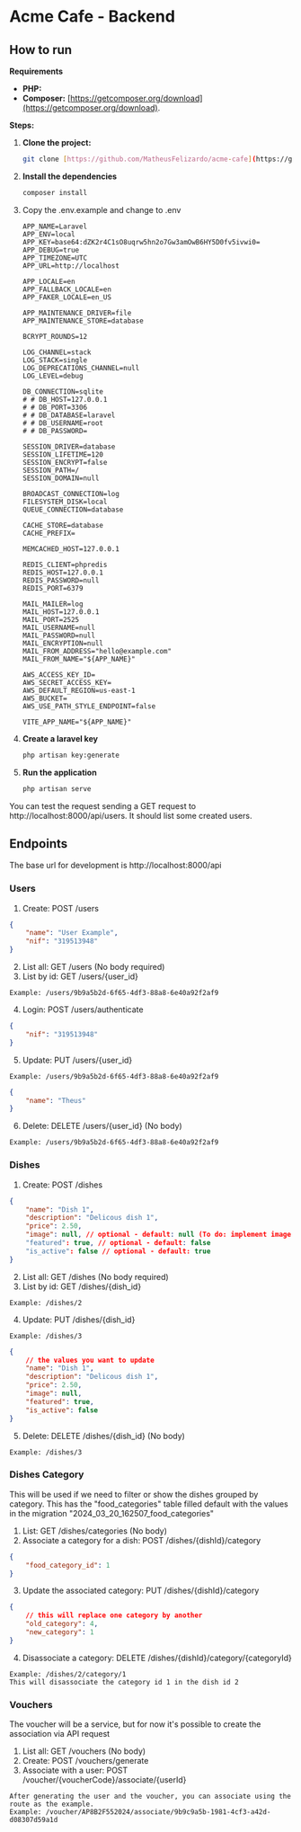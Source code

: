 # Acme Cafe - Backend

## How to run


**Requirements**

* **PHP:**
* **Composer:** [https://getcomposer.org/download](https://getcomposer.org/download).

**Steps:**

1. **Clone the project:**

   ```bash
   git clone [https://github.com/MatheusFelizardo/acme-cafe](https://github.com/MatheusFelizardo/acme-cafe)```

2. **Install the dependencies**
    ```bash 
    composer install
    ```
3. Copy the .env.example and change to .env
    ```
    APP_NAME=Laravel
    APP_ENV=local
    APP_KEY=base64:dZK2r4C1sO8uqrw5hn2o7Gw3amOwB6HY5D0fv5ivwi0=
    APP_DEBUG=true
    APP_TIMEZONE=UTC
    APP_URL=http://localhost

    APP_LOCALE=en
    APP_FALLBACK_LOCALE=en
    APP_FAKER_LOCALE=en_US

    APP_MAINTENANCE_DRIVER=file
    APP_MAINTENANCE_STORE=database

    BCRYPT_ROUNDS=12

    LOG_CHANNEL=stack
    LOG_STACK=single
    LOG_DEPRECATIONS_CHANNEL=null
    LOG_LEVEL=debug

    DB_CONNECTION=sqlite
    # # DB_HOST=127.0.0.1
    # # DB_PORT=3306
    # # DB_DATABASE=laravel
    # # DB_USERNAME=root
    # # DB_PASSWORD=

    SESSION_DRIVER=database
    SESSION_LIFETIME=120
    SESSION_ENCRYPT=false
    SESSION_PATH=/
    SESSION_DOMAIN=null

    BROADCAST_CONNECTION=log
    FILESYSTEM_DISK=local
    QUEUE_CONNECTION=database

    CACHE_STORE=database
    CACHE_PREFIX=

    MEMCACHED_HOST=127.0.0.1

    REDIS_CLIENT=phpredis
    REDIS_HOST=127.0.0.1
    REDIS_PASSWORD=null
    REDIS_PORT=6379

    MAIL_MAILER=log
    MAIL_HOST=127.0.0.1
    MAIL_PORT=2525
    MAIL_USERNAME=null
    MAIL_PASSWORD=null
    MAIL_ENCRYPTION=null
    MAIL_FROM_ADDRESS="hello@example.com"
    MAIL_FROM_NAME="${APP_NAME}"

    AWS_ACCESS_KEY_ID=
    AWS_SECRET_ACCESS_KEY=
    AWS_DEFAULT_REGION=us-east-1
    AWS_BUCKET=
    AWS_USE_PATH_STYLE_ENDPOINT=false

    VITE_APP_NAME="${APP_NAME}"
    ```
4. **Create a laravel key** 
    ```bash 
    php artisan key:generate
    ```
5. **Run the application**
    ```bash 
    php artisan serve
    ```

You can test the request sending a GET request to http://localhost:8000/api/users. It should list some created users.


## Endpoints
The base url for development is http://localhost:8000/api
### Users

1. Create: POST /users
```JSON
{ 
	"name": "User Example",
	"nif": "319513948"
}
```
2. List all: GET /users (No body required)
3. List by id: GET /users/{user_id}
```
Example: /users/9b9a5b2d-6f65-4df3-88a8-6e40a92f2af9
```
4. Login: POST /users/authenticate
```JSON
{ 
	"nif": "319513948"
}
```
5. Update: PUT /users/{user_id} 
```
Example: /users/9b9a5b2d-6f65-4df3-88a8-6e40a92f2af9
```
```JSON
{ 
	"name": "Theus"
}
```
6. Delete: DELETE /users/{user_id} (No body)
```
Example: /users/9b9a5b2d-6f65-4df3-88a8-6e40a92f2af9
```

### Dishes

1. Create: POST /dishes
```JSON
{ 
	"name": "Dish 1",
	"description": "Delicous dish 1",
	"price": 2.50,
    "image": null, // optional - default: null (To do: implement image upload)
	"featured": true, // optional - default: false
    "is_active": false // optional - default: true
}
```
2. List all: GET /dishes (No body required)
3. List by id: GET /dishes/{dish_id} 
```
Example: /dishes/2
```
4. Update: PUT /dishes/{dish_id} 
```
Example: /dishes/3
```
```JSON
{ 
    // the values you want to update
	"name": "Dish 1",
	"description": "Delicous dish 1",
	"price": 2.50,
    "image": null, 
	"featured": true, 
    "is_active": false 
}
```
5. Delete: DELETE /dishes/{dish_id} (No body)
```
Example: /dishes/3
```


### Dishes Category 
This will be used if we need to filter or show the dishes grouped by category. This has the "food_categories" table filled default with the values in the migration "2024_03_20_162507_food_categories"

1. List: GET /dishes/categories (No body)
2. Associate a category for a dish: POST /dishes/{dishId}/category
```JSON
{ 
    "food_category_id": 1
}
```
3. Update the associated category: PUT /dishes/{dishId}/category
```JSON
{ 
    // this will replace one category by another
	"old_category": 4,
	"new_category": 1
}
```
4. Disassociate a category: DELETE /dishes/{dishId}/category/{categoryId}
```
Example: /dishes/2/category/1
This will disassociate the category id 1 in the dish id 2
```


### Vouchers
The voucher will be a service, but for now it's possible to create the association via API request

1. List all: GET /vouchers (No body)
2. Create: POST /vouchers/generate
3. Associate with a user: POST /voucher/{voucherCode}/associate/{userId}
```
After generating the user and the voucher, you can associate using the route as the example.
Example: /voucher/AP8B2F552024/associate/9b9c9a5b-1981-4cf3-a42d-d08307d59a1d
```